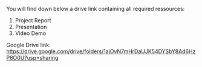 You will find down below a drive link containing all required ressources:
1. Project Report
2. Presentation
3. Video Demo

Google Drive link: https://drive.google.com/drive/folders/1ajOvN7mHrDaUJK54DYSbY8Ad6HzP8O0U?usp=sharing
